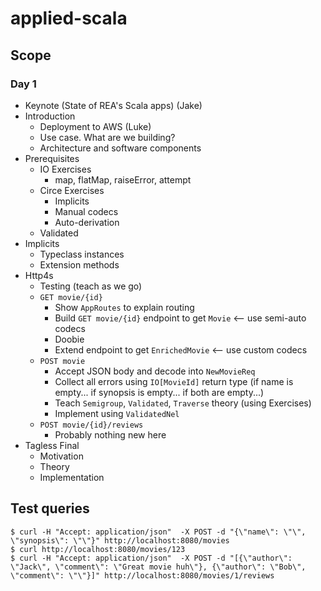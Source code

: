 # applied-scala

## Scope

### Day 1

- Keynote (State of REA's Scala apps) (Jake)
- Introduction
  - Deployment to AWS (Luke)
  - Use case. What are we building?
  - Architecture and software components
- Prerequisites
  - IO Exercises
    - map, flatMap, raiseError, attempt
  - Circe Exercises
    - Implicits
    - Manual codecs
    - Auto-derivation
  - Validated
- Implicits
  - Typeclass instances
  - Extension methods
- Http4s
  - Testing (teach as we go)
  - `GET movie/{id}`
    - Show `AppRoutes` to explain routing
    - Build `GET movie/{id}` endpoint to get `Movie` <-- use semi-auto codecs
    - Doobie
    - Extend endpoint to get `EnrichedMovie` <-- use custom codecs
  - `POST movie`
    - Accept JSON body and decode into `NewMovieReq`
    - Collect all errors using `IO[MovieId]` return type (if name is empty... if synopsis is empty... if both are empty...) 
    - Teach `Semigroup`, `Validated`, `Traverse` theory (using Exercises)
    - Implement using `ValidatedNel`
  - `POST movie/{id}/reviews`
    - Probably nothing new here
- Tagless Final
  - Motivation
  - Theory
  - Implementation

## Test queries

```
$ curl -H "Accept: application/json"  -X POST -d "{\"name\": \"\", \"synopsis\": \"\"}" http://localhost:8080/movies
$ curl http://localhost:8080/movies/123
$ curl -H "Accept: application/json"  -X POST -d "[{\"author\": \"Jack\", \"comment\": \"Great movie huh\"}, {\"author\": \"Bob\", \"comment\": \"\"}]" http://localhost:8080/movies/1/reviews
```
